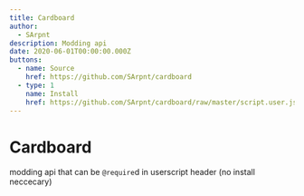 ```yaml
---
title: Cardboard
author:
  - SArpnt
description: Modding api
date: 2020-06-01T00:00:00.000Z
buttons:
  - name: Source
    href: https://github.com/SArpnt/cardboard
  - type: 1
    name: Install
    href: https://github.com/SArpnt/cardboard/raw/master/script.user.js
---
```

# Cardboard
modding api that can be `@require`d in userscript header (no install neccecary)
